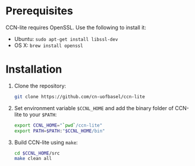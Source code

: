 # Prerequisites

CCN-lite requires OpenSSL. Use the following to install it:
* Ubuntu: `sudo apt-get install libssl-dev`
* OS X: `brew install openssl`

# Installation

1.  Clone the repository:
    ```bash
    git clone https://github.com/cn-uofbasel/ccn-lite
    ```

2.  Set environment variable `$CCNL_HOME` and add the binary folder of CCN-lite to your `$PATH`:
    ```bash
    export CCNL_HOME="`pwd`/ccn-lite"
    export PATH=$PATH:"$CCNL_HOME/bin"
    ```

3.  Build CCN-lite using `make`:
    ```bash
    cd $CCNL_HOME/src
    make clean all
    ```
